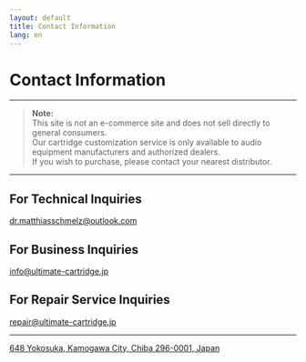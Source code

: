 ```yaml
---
layout: default
title: Contact Information
lang: en
---
```


# Contact Information

---

> **Note:**  
> This site is not an e-commerce site and does not sell directly to general consumers.  
> Our cartridge customization service is only available to audio equipment manufacturers and authorized dealers.  
> If you wish to purchase, please contact your nearest distributor.

---

## For Technical Inquiries  
[dr.matthiasschmelz@outlook.com](mailto:dr.matthiasschmelz@outlook.com)

## For Business Inquiries  
[info@ultimate-cartridge.jp](mailto:info@ultimate-cartridge.jp)

## For Repair Service Inquiries  
[repair@ultimate-cartridge.jp](mailto:repair@ultimate-cartridge.jp)

---

[648 Yokosuka, Kamogawa City, Chiba 296-0001, Japan](https://www.google.com/maps/search/?api=1&query=千葉県鴨川市横渚648)
